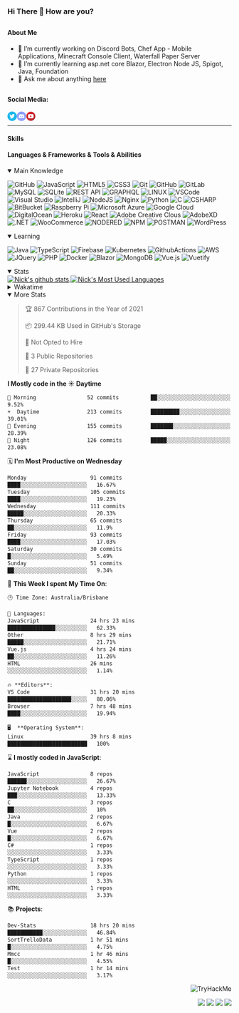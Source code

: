 ### Hi There 👋 How are you?

## <h4>About Me</h4>
- 🔭 I’m currently working on Discord Bots, Chef App - Mobile Applications, Minecraft Console Client, Waterfall Paper Server
- 🌱 I’m currently learning asp.net core Blazor, Electron Node JS, Spigot, Java, Foundation
- 💬 Ask me about anything [here](https://github.com/nick22985/nick22985/issues)


## <h4>Social Media:</h4>
<div>
    <a href="https://twitter.com/nick22985">
        <img align="left" alt="Nick22985 | Twitter" width="21px" src="./assets/social/twitter_circle.png" >
    </a>
    <a href="https://discord.gg/eVWdctJnb7" >
        <img align="left" alt="Nick's Discord" width="21px" src="./assets/social/discord-round.png" />
    </a>
        <a href="https://www.youtube.com/channel/UChZvyaTJSq0PweGmTpjPjRw" >
        <img align="left" alt="Youtube" width="21px" src="./assets/social/YouTube.png" />
    </a>
</div>
<br>
<hr/>

<h4>Skills</h4>

<h4>Languages & Frameworks & Tools & Abilities </h4>
<details open="true">
<summary>Main Knowledge</summary>

![GitHub](https://img.shields.io/badge/GITHUB-%23121011.svg?&style=flat-square&logo=github&logoColor=white)
![JavaScript](https://img.shields.io/badge/JavaScript-323330.svg?&style=flat-square&logo=javascript&logoColor=%23F7DF1E)
![HTML5](https://img.shields.io/badge/HTML5-E34F26.svg?&style=flat-square&logo=html5&logoColor=white)
![CSS3](https://img.shields.io/badge/CSS3-%231572B6.svg?&style=flat-square&logo=css3&logoColor=white)
![Git](https://img.shields.io/badge/GIT-%23F05033.svg?&style=flat-square&logo=git&logoColor=white)
![GitHub](https://img.shields.io/badge/GITHUB-%23121011.svg?&style=flat-square&logo=github&logoColor=white)
![GitLab](https://img.shields.io/badge/GITLAB-%23181717.svg?&style=flat-square&logo=gitlab&logoColor=white)
![MySQL](https://img.shields.io/badge/MySQL-4479A1.svg?&style=flat-square&logo=mysql&logoColor=white)
![SQLite](https://img.shields.io/badge/SQLite-003B57.svg?&style=flat-square&logo=sqlite&logoColor=white)
![REST API](https://img.shields.io/badge/REST-02569B.svg?&style=flat-square&logo=rest&logoColor=white)
![GRAPHQL](https://img.shields.io/badge/GRAPHQL-E10098.svg?&style=flat-square&logo=graphql&logoColor=white)
![LINUX](https://img.shields.io/badge/LINUX-FCC624?style=flat-square-square&logo=linux&logoColor=black)
![VSCode](https://img.shields.io/badge/VSCODE-007ACC.svg?&style=flat-square&logo=visual-studio-code)
![Visual Studio](https://img.shields.io/badge/Visual%20Studio-5C2D91.svg?&style=flat-square&logo=visual-studio)
![IntelliJ](https://img.shields.io/badge/INTELLIJ-000000.svg?&style=flat-square&logo=intellij-idea)
![NodeJS](https://img.shields.io/badge/NODEJS-339933.svg?&style=flat-square&logo=node.js&logoColor=white)
![Nginx](https://img.shields.io/badge/NGINX-269539.svg?&style=flat-square&logo=nginx&logoColor=white)
![Python](https://img.shields.io/badge/PYTHON-3776AB.svg?&style=flat-square&logo=python&logoColor=white)
![C](https://img.shields.io/badge/C-3776AB.svg?&style=flat-square&logo=C&logoColor=white)
![CSHARP](https://img.shields.io/badge/C%20Sharp-239120.svg?&style=flat-square&logo=C-Sharp&logoColor=white)
![BitBucket](https://img.shields.io/badge/-BitBucket-darkblue?style=flat-square&logo=bitbucket)
![Raspberry Pi](https://img.shields.io/badge/-Raspberry%20Pi-C51A4A?style=flat-square&logo=Raspberry-Pi)
![Microsoft Azure](https://img.shields.io/badge/Microsoft%20Azure-232F7E?style=flat-square&logo=microsoft-azure)
![Google Cloud](https://img.shields.io/badge/Google%20Cloud-black?style=flat-square&logo=google-cloud)
![DigitalOcean](https://img.shields.io/badge/-Digital%20Ocean-darkblue?style=flat-square&logo=digitalocean)
![Heroku](https://img.shields.io/badge/-Heroku-430098?style=flat-square&logo=heroku)
![React](https://img.shields.io/badge/-React-black?style=flat-square&logo=react)
![Adobe Creative Clous](https://img.shields.io/badge/Adobe%20Creative%20Cloud-DA1F26.svg?&style=flat-square&logo=Adobe-Creative-Cloud&logoColor=white)
![AdobeXD](https://img.shields.io/badge/Adobe%20XD-FF61F6.svg?&style=flat-square&logo=Adobe-XD&logoColor=black)
![.NET](https://img.shields.io/badge/.Net-5128D4.svg?&style=flat-square&logo=.NET&logoColor=white)
![WooCommerce](https://img.shields.io/badge/WooCommerce-96588A.svg?&style=flat-square&logo=WooCommerce&logoColor=white)
![NODERED](https://img.shields.io/badge/node%20red-8F0000.svg?&style=flat-square&logo=node-red&logoColor=white)
![NPM](https://img.shields.io/badge/npm-CB3837.svg?&style=flat-square&logo=npm&logoColor=white)
![POSTMAN](https://img.shields.io/badge/Postman-FF6C37.svg?&style=flat-square&logo=postman&logoColor=white)
![WordPress](https://img.shields.io/badge/Wordpress-21759B.svg?&style=flat-square&logo=wordpress&logoColor=white)

</details>
<details open="true">
<summary>Learning</summary>

![Java](https://img.shields.io/badge/JAVA-007396.svg?&style=flat-square&logo=java&logoColor=white)
![TypeScript](https://img.shields.io/badge/TYPESCRIPT-%23007ACC.svg?&style=flat-square&logo=typescript&logoColor=white)
![Firebase](https://img.shields.io/badge/FIREBASE-FFCA28.svg?&style=flat-square&logo=firebase&logoColor=black)
![Kubernetes](https://img.shields.io/badge/KUBERNETES-326CE5.svg?&style=flat-square&logo=kubernetes&logoColor=white)
![GithubActions](https://img.shields.io/badge/GITHUB%20ACTIONS-2088FF.svg?&style=flat-square&logo=github-actions&logoColor=white)
![AWS](https://img.shields.io/badge/AMAZON%20AWS-232F3E.svg?&style=flat-square&logo=amazon-aws&logoColor=white)
![JQuery](https://img.shields.io/badge/JQUERY-0769AD.svg?&style=flat-square&logo=jquery&logoColor=white)
![PHP](https://img.shields.io/badge/PHP-777BB4.svg?&style=flat-square&logo=php&logoColor=white)
![Docker](https://img.shields.io/badge/DOCKER-2496ED.svg?&style=flat-square&logo=docker&logoColor=white)
![Blazor](https://img.shields.io/badge/Blazor-512BD4.svg?&style=flat-square&logo=Blazor&logoColor=white)
![MongoDB](https://img.shields.io/badge/MONGODB-47A248.svg?&style=flat-square&logo=mongodb&logoColor=white)
![Vue.js](https://img.shields.io/badge/Vue.JS-47A248.svg?&style=flat-square&logo=vuedotjs&logoColor=white)
![Vuetify](https://img.shields.io/badge/Vuetify.JS-47A248.svg?&style=flat-square&logo=vuetify&logoColor=white)
</details>
<details open="true">
<summary>Stats</summary>
<a href="">
  <img align="center" src="https://github-readme-stats.vercel.app/api?username=Nick22985&count_private=true&show_icons=true&theme=tokyonight" alt="Nick's github stats" />
</a>
<a href="">
  <img align="center" src="https://github-readme-stats.vercel.app/api/top-langs/?username=nick22985&layout=compact&theme=tokyonight" alt="Nick's Most Used Languages" />
</a>
<details>
<summary>Wakatime</summary>
<h4>This does not indicate how skilled in each language I am just how long I have been coding in it since installing WakaTime<h4/>
<a href="">
  <img align="center" src="https://github-readme-stats.vercel.app/api/wakatime?username=nick22985&theme=tokyonight" alt="Wakatime Stats" />
</a>
</details>
</details>
<details open="false">
<summary>More Stats</summary>
    
<!--START_SECTION:waka-->
> 🏆 867 Contributions in the Year of 2021
>
> 📦 299.44 KB Used in GitHub's Storage
>
> 🚫 Not Opted to Hire
>
> 📖 3 Public Repositories
>
> 🔐 27 Private Repositories

**I Mostly code in the ☀️  Daytime**
```text
🌅 Morning                52 commits          ██░░░░░░░░░░░░░░░░░░░░░░░   9.52%
☀️  Daytime               213 commits         █████████░░░░░░░░░░░░░░░░   39.01%
🌆 Evening                155 commits         ███████░░░░░░░░░░░░░░░░░░   28.39%
🌙 Night                  126 commits         █████░░░░░░░░░░░░░░░░░░░░   23.08%
```
🗓️ **I'm Most Productive on Wednesday**
```text
Monday                    91 commits          ████░░░░░░░░░░░░░░░░░░░░░   16.67%
Tuesday                   105 commits         ████░░░░░░░░░░░░░░░░░░░░░   19.23%
Wednesday                 111 commits         █████░░░░░░░░░░░░░░░░░░░░   20.33%
Thursday                  65 commits          ██░░░░░░░░░░░░░░░░░░░░░░░   11.9%
Friday                    93 commits          ████░░░░░░░░░░░░░░░░░░░░░   17.03%
Saturday                  30 commits          █░░░░░░░░░░░░░░░░░░░░░░░░   5.49%
Sunday                    51 commits          ██░░░░░░░░░░░░░░░░░░░░░░░   9.34%
```
🚀 **This Week I spent My Time On**:
```text
🕒 Time Zone: Australia/Brisbane

💬 Languages:
JavaScript                24 hrs 23 mins      ███████████████░░░░░░░░░░   62.33%
Other                     8 hrs 29 mins       █████░░░░░░░░░░░░░░░░░░░░   21.71%
Vue.js                    4 hrs 24 mins       ██░░░░░░░░░░░░░░░░░░░░░░░   11.26%
HTML                      26 mins             ░░░░░░░░░░░░░░░░░░░░░░░░░   1.14%

🔥 **Editors**:
VS Code                   31 hrs 20 mins      ████████████████████░░░░░   80.06%
Browser                   7 hrs 48 mins       ████░░░░░░░░░░░░░░░░░░░░░   19.94%

🖥️  **Operating System**:
Linux                     39 hrs 8 mins       █████████████████████████   100%
```
⌛ **I mostly coded in JavaScript**:
```text
JavaScript                8 repos             ██████░░░░░░░░░░░░░░░░░░░   26.67%
Jupyter Notebook          4 repos             ███░░░░░░░░░░░░░░░░░░░░░░   13.33%
C                         3 repos             ██░░░░░░░░░░░░░░░░░░░░░░░   10%
Java                      2 repos             █░░░░░░░░░░░░░░░░░░░░░░░░   6.67%
Vue                       2 repos             █░░░░░░░░░░░░░░░░░░░░░░░░   6.67%
C#                        1 repos             ░░░░░░░░░░░░░░░░░░░░░░░░░   3.33%
TypeScript                1 repos             ░░░░░░░░░░░░░░░░░░░░░░░░░   3.33%
Python                    1 repos             ░░░░░░░░░░░░░░░░░░░░░░░░░   3.33%
HTML                      1 repos             ░░░░░░░░░░░░░░░░░░░░░░░░░   3.33%
```
📚 **Projects**:
```text
Dev-Stats                 18 hrs 20 mins      ███████████░░░░░░░░░░░░░░   46.84%
SortTrelloData            1 hr 51 mins        █░░░░░░░░░░░░░░░░░░░░░░░░   4.75%
Mmcc                      1 hr 46 mins        █░░░░░░░░░░░░░░░░░░░░░░░░   4.55%
Test                      1 hr 14 mins        ░░░░░░░░░░░░░░░░░░░░░░░░░   3.17%
```
<!--END_SECTION:waka-->
</details>
<p align="right">
    <img src="https://tryhackme-badges.s3.amazonaws.com/nick22985.png" alt="TryHackMe">
</p>
<p align="right">
    <img src="https://www.codewars.com/users/nick22985/badges/micro"/>
    <img src="https://wakatime.com/badge/user/06ef56ec-e763-432c-a1cc-83e10de5b5a3.svg"/>
    <img src="https://komarev.com/ghpvc/?username=nick22985&style=plastic&label=Views"/>
    <img src="https://badges.pufler.dev/visits/nick22985/nick22985?color=black&logo=github" />
</p>

